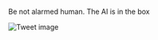 Be not alarmed human. The AI is in the box


![Tweet image](/assets/crosspoast/FmYYs0uaYAEvDiQ.jpg)

